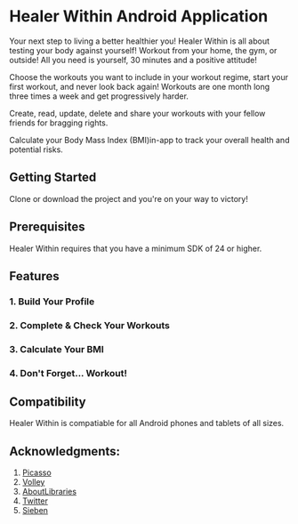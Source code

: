 # Healer Within Android Application


Your next step to living a better healthier you!
Healer Within is all about testing your body against yourself! Workout from your home, the gym, or outside!
All you need is yourself, 30 minutes and a positive attitude!

Choose the workouts you want to include in your workout regime, start your first workout, and never look back again!
Workouts are one month long three times a week and get progressively harder.

Create, read, update, delete and share your workouts with your fellow friends for bragging rights.

Calculate your Body Mass Index (BMI)in-app to track your overall health and potential risks.



## Getting Started

Clone or download the project and you're on your way to victory!


## Prerequisites

Healer Within requires that you have a minimum SDK of 24 or higher.


## Features

### 1. Build Your Profile

### 2. Complete & Check Your Workouts

### 3. Calculate Your BMI

### 4. Don't Forget... Workout!


## Compatibility


Healer Within is compatiable for all Android phones and tablets of all sizes.


## Acknowledgments:


 1. [Picasso](https://github.com/square/picasso) 
 2. [Volley](https://github.com/google/volley)
 3. [AboutLibraries](https://github.com/mikepenz/AboutLibraries)
 4. [Twitter](https://developer.twitter.com)
 5. [Sieben](https://github.com/scoute-dich/Sieben)
 

